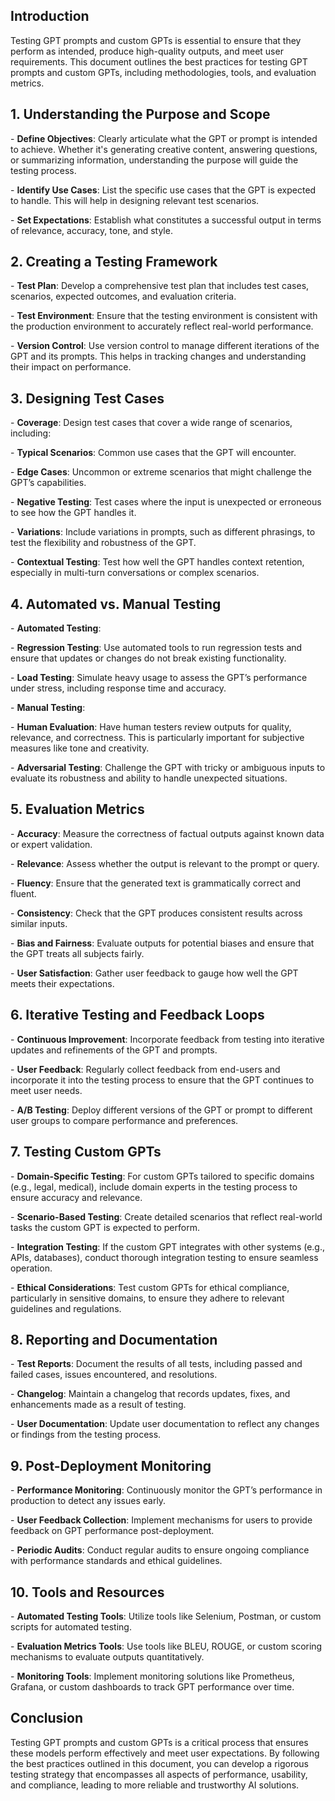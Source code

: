 ## Introduction

Testing GPT prompts and custom GPTs is essential to ensure that they perform as intended, produce high-quality outputs, and meet user requirements. This document outlines the best practices for testing GPT prompts and custom GPTs, including methodologies, tools, and evaluation metrics.

## 1. Understanding the Purpose and Scope

\- **Define Objectives**: Clearly articulate what the GPT or prompt is intended to achieve. Whether it's generating creative content, answering questions, or summarizing information, understanding the purpose will guide the testing process.

\- **Identify Use Cases**: List the specific use cases that the GPT is expected to handle. This will help in designing relevant test scenarios.

\- **Set Expectations**: Establish what constitutes a successful output in terms of relevance, accuracy, tone, and style.

## 2. Creating a Testing Framework

\- **Test Plan**: Develop a comprehensive test plan that includes test cases, scenarios, expected outcomes, and evaluation criteria.

\- **Test Environment**: Ensure that the testing environment is consistent with the production environment to accurately reflect real-world performance.

\- **Version Control**: Use version control to manage different iterations of the GPT and its prompts. This helps in tracking changes and understanding their impact on performance.

## 3. Designing Test Cases

\- **Coverage**: Design test cases that cover a wide range of scenarios, including:

\- **Typical Scenarios**: Common use cases that the GPT will encounter.

\- **Edge Cases**: Uncommon or extreme scenarios that might challenge the GPT’s capabilities.

\- **Negative Testing**: Test cases where the input is unexpected or erroneous to see how the GPT handles it.

\- **Variations**: Include variations in prompts, such as different phrasings, to test the flexibility and robustness of the GPT.

\- **Contextual Testing**: Test how well the GPT handles context retention, especially in multi-turn conversations or complex scenarios.

## 4. Automated vs. Manual Testing

\- **Automated Testing**:

\- **Regression Testing**: Use automated tools to run regression tests and ensure that updates or changes do not break existing functionality.

\- **Load Testing**: Simulate heavy usage to assess the GPT’s performance under stress, including response time and accuracy.

\- **Manual Testing**:

\- **Human Evaluation**: Have human testers review outputs for quality, relevance, and correctness. This is particularly important for subjective measures like tone and creativity.

\- **Adversarial Testing**: Challenge the GPT with tricky or ambiguous inputs to evaluate its robustness and ability to handle unexpected situations.

## 5. Evaluation Metrics

\- **Accuracy**: Measure the correctness of factual outputs against known data or expert validation.

\- **Relevance**: Assess whether the output is relevant to the prompt or query.

\- **Fluency**: Ensure that the generated text is grammatically correct and fluent.

\- **Consistency**: Check that the GPT produces consistent results across similar inputs.

\- **Bias and Fairness**: Evaluate outputs for potential biases and ensure that the GPT treats all subjects fairly.

\- **User Satisfaction**: Gather user feedback to gauge how well the GPT meets their expectations.

## 6. Iterative Testing and Feedback Loops

\- **Continuous Improvement**: Incorporate feedback from testing into iterative updates and refinements of the GPT and prompts.

\- **User Feedback**: Regularly collect feedback from end-users and incorporate it into the testing process to ensure that the GPT continues to meet user needs.

\- **A/B Testing**: Deploy different versions of the GPT or prompt to different user groups to compare performance and preferences.

## 7. Testing Custom GPTs

\- **Domain-Specific Testing**: For custom GPTs tailored to specific domains (e.g., legal, medical), include domain experts in the testing process to ensure accuracy and relevance.

\- **Scenario-Based Testing**: Create detailed scenarios that reflect real-world tasks the custom GPT is expected to perform.

\- **Integration Testing**: If the custom GPT integrates with other systems (e.g., APIs, databases), conduct thorough integration testing to ensure seamless operation.

\- **Ethical Considerations**: Test custom GPTs for ethical compliance, particularly in sensitive domains, to ensure they adhere to relevant guidelines and regulations.

## 8. Reporting and Documentation

\- **Test Reports**: Document the results of all tests, including passed and failed cases, issues encountered, and resolutions.

\- **Changelog**: Maintain a changelog that records updates, fixes, and enhancements made as a result of testing.

\- **User Documentation**: Update user documentation to reflect any changes or findings from the testing process.

## 9. Post-Deployment Monitoring

\- **Performance Monitoring**: Continuously monitor the GPT’s performance in production to detect any issues early.

\- **User Feedback Collection**: Implement mechanisms for users to provide feedback on GPT performance post-deployment.

\- **Periodic Audits**: Conduct regular audits to ensure ongoing compliance with performance standards and ethical guidelines.

## 10. Tools and Resources

\- **Automated Testing Tools**: Utilize tools like Selenium, Postman, or custom scripts for automated testing.

\- **Evaluation Metrics Tools**: Use tools like BLEU, ROUGE, or custom scoring mechanisms to evaluate outputs quantitatively.

\- **Monitoring Tools**: Implement monitoring solutions like Prometheus, Grafana, or custom dashboards to track GPT performance over time.

## Conclusion

Testing GPT prompts and custom GPTs is a critical process that ensures these models perform effectively and meet user expectations. By following the best practices outlined in this document, you can develop a rigorous testing strategy that encompasses all aspects of performance, usability, and compliance, leading to more reliable and trustworthy AI solutions.
